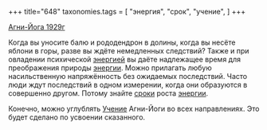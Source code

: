 +++
title="648"
taxonomies.tags = [
 "энергия",
 "срок",
 "учение",
]
+++

[Агни-Йога 1929г](/agni/1929)

Когда вы уносите балю и рододендрон в долины, когда вы несёте яблони в горы, разве вы ждёте немедленных следствий? Также и при овладении психической [энергией](/tags/энергия) вы даёте надлежащее время для преображения природы [энергии](/tags/энергия). Можно прилагать любую насильственную напряжённость без ожидаемых последствий. Часто люди ждут последствий в одном измерении, когда они образуются в совершенно другом. Потому знайте [сроки](/tags/срок) роста [энергии](/tags/энергия).   

Конечно, можно углублять [Учение](/tags/учение) Агни-Йоги во всех направлениях. Это будет сделано по усвоении сказанного.